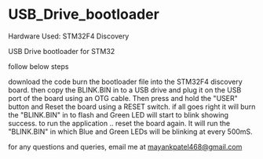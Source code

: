 # USB_Drive_bootloader
Hardware Used: STM32F4 Discovery

USB Drive bootloader for STM32

follow below steps

download the code
burn the bootloader file into the STM32F4 discovery board.
then copy the BLINK.BIN in to a USB drive and plug it on the USB port of the board using an OTG cable.
Then press and hold the "USER" button and Reset the board using a RESET switch.
if all goes right it will burn the "BLINK.BIN" in to flash and Green LED will start to blink showing success.
to run the application .. reset the board again. It will run the "BLINK.BIN" in which Blue and Green LEDs will be blinking at every 500mS.

for any questions and queries, email me at mayankpatel468@gmail.com

